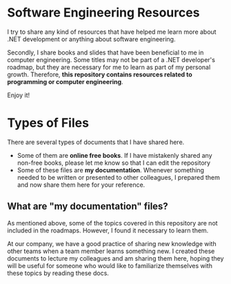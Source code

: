 # Software Engineering Resources
I try to share any kind of resources that have helped me learn more about .NET development or anything about software engineering.

Secondly, I share books and slides that have been beneficial to me in computer engineering. Some titles may not be part of a .NET developer's roadmap, but they are necessary for me to learn as part of my personal growth. Therefore, **this repository contains resources related to programming or computer engineering**.

Enjoy it!

# Types of Files
There are several types of documents that I have shared here.
- Some of them are **online free books**. If I have mistakenly shared any non-free books, please let me know so that I can edit the repository
- Some of these files are **my documentation**. Whenever something needed to be written or presented to other colleagues, I prepared them and now share them here for your reference.

## What are "my documentation" files?
As mentioned above, some of the topics covered in this repository are not included in the roadmaps. However, I found it necessary to learn them.

At our company, we have a good practice of sharing new knowledge with other teams when a team member learns something new.
I created these documents to lecture my colleagues and am sharing them here,
hoping they will be useful for someone who would like to familiarize themselves with these topics by reading these docs.
